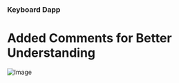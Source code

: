 ### Keyboard Dapp 

#  __Added Comments for Better Understanding__

![Image](https://github.com/MFaiqKhan/KeyboardDapp-solid/blob/main/public/myimage.png)
